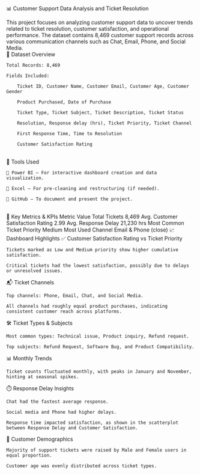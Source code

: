 📊 Customer Support Data Analysis and Ticket Resolution

This project focuses on analyzing customer support data to uncover trends related to ticket resolution, customer satisfaction, and operational performance. The dataset contains 8,469 customer support records across various communication channels such as Chat, Email, Phone, and Social Media.
<br>
📁 Dataset Overview

    Total Records: 8,469

    Fields Included:

        Ticket ID, Customer Name, Customer Email, Customer Age, Customer Gender

        Product Purchased, Date of Purchase

        Ticket Type, Ticket Subject, Ticket Description, Ticket Status

        Resolution, Response delay (hrs), Ticket Priority, Ticket Channel

        First Response Time, Time to Resolution

        Customer Satisfaction Rating

<br>
📌 Tools Used

    🧠 Power BI – For interactive dashboard creation and data visualization.

    📁 Excel – For pre-cleaning and restructuring (if needed).

    🧾 GitHub – To document and present the project.

<br>
🎯 Key Metrics & KPIs
Metric	Value
Total Tickets	8,469
Avg. Customer Satisfaction Rating	2.99
Avg. Response Delay	21,230 hrs
Most Common Ticket Priority	Medium
Most Used Channel	Email & Phone (close)
📈 Dashboard Highlights
✅ Customer Satisfaction Rating vs Ticket Priority

    Tickets marked as Low and Medium priority show higher cumulative satisfaction.

    Critical tickets had the lowest satisfaction, possibly due to delays or unresolved issues.

📬 Ticket Channels

    Top channels: Phone, Email, Chat, and Social Media.

    All channels had roughly equal product purchases, indicating consistent customer reach across platforms.

🛠️ Ticket Types & Subjects

    Most common types: Technical issue, Product inquiry, Refund request.

    Top subjects: Refund Request, Software Bug, and Product Compatibility.

📊 Monthly Trends

    Ticket counts fluctuated monthly, with peaks in January and November, hinting at seasonal spikes.

⏱️ Response Delay Insights

    Chat had the fastest average response.

    Social media and Phone had higher delays.

    Response time impacted satisfaction, as shown in the scatterplot between Response Delay and Customer Satisfaction.

👥 Customer Demographics

    Majority of support tickets were raised by Male and Female users in equal proportion.

    Customer age was evenly distributed across ticket types.
